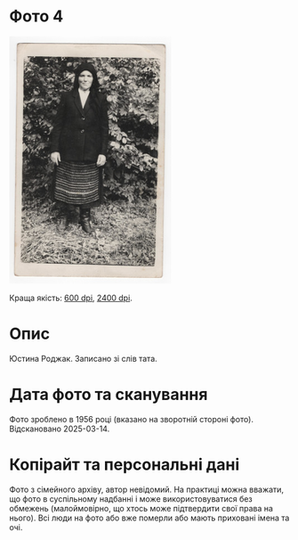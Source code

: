 # Фото 4 #

[<img src="photo_004_75.jpg" />](https://drive.google.com/file/d/1ud02aqCSpTpDa67udammIkrAXf4IsxMM/view)

Краща якість: [600 dpi](https://drive.google.com/file/d/1ud02aqCSpTpDa67udammIkrAXf4IsxMM/view), [2400 dpi](https://drive.google.com/file/d/1wxp2OWOZQhdqE5fCIQraNqyTOMT2uoq6/view).

# Опис #

Юстина Роджак. Записано зі слів тата.

# Дата фото та сканування #

Фото зроблено в 1956 році (вказано на зворотній стороні фото). Відскановано 2025-03-14.

# Копірайт та персональні дані #

Фото з сімейного архіву, автор невідомий. На практиці можна вважати, що фото в суспільному надбанні і може використовуватися без обмежень (малоймовірно, що хтось може підтвердити свої права на нього). Всі люди на фото або вже померли або мають приховані імена та очі.
